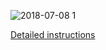 
![2018-07-08 1](https://user-images.githubusercontent.com/30196830/42422235-dc232b4a-82ff-11e8-82e5-d6f6f54b4da8.png)








[Detailed instructions](https://pengoox.github.io/3DmapsDjango/)
